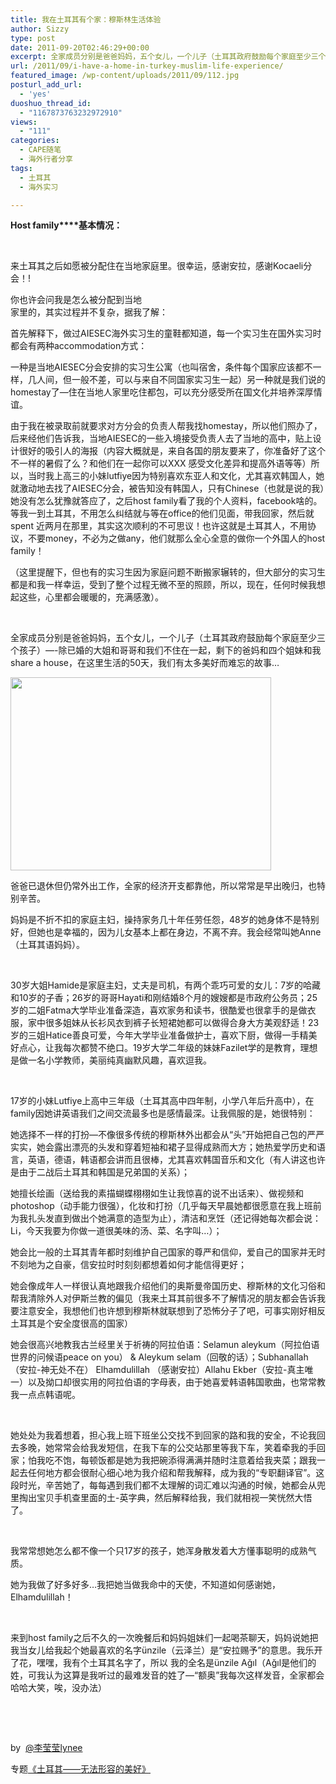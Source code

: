 ```yaml
---
title: 我在土耳其有个家：穆斯林生活体验
author: Sizzy
type: post
date: 2011-09-20T02:46:29+00:00
excerpt: 全家成员分别是爸爸妈妈，五个女儿，一个儿子（土耳其政府鼓励每个家庭至少三个孩子）----除已婚的大姐和哥哥和我们不住在一起，剩下的爸妈和四个姐妹和我share a house，在这里生活的50天，我们有太多美好而难忘的故事…
url: /2011/09/i-have-a-home-in-turkey-muslim-life-experience/
featured_image: /wp-content/uploads/2011/09/112.jpg
posturl_add_url:
  - 'yes'
duoshuo_thread_id:
  - "1167873763232972910"
views:
  - "111"
categories:
  - CAPE随笔
  - 海外行者分享
tags:
  - 土耳其
  - 海外实习

---
```

**Host family****基本情况：**

&nbsp;

来土耳其之后如愿被分配住在当地家庭里。很幸运，感谢安拉，感谢Kocaeli分会！!

你也许会问我是怎么被分配到当地[  
][1] 家里的，其实过程并不复杂，据我了解：

首先解释下，做过AIESEC海外实习生的童鞋都知道，每一个实习生在国外实习时都会有两种accommodation方式：

一种是当地AIESEC分会安排的实习生公寓（也叫宿舍，条件每个国家应该都不一样，几人间，但一般不差，可以与来自不同国家实习生一起）另一种就是我们说的homestay了—住在当地人家里吃住都包，可以充分感受所在国文化并培养深厚情谊。

由于我在被录取前就要求对方分会的负责人帮我找homestay，所以他们照办了，后来经他们告诉我，当地AIESEC的一些入境接受负责人去了当地的高中，贴上设计很好的吸引人的海报（内容大概就是，来自各国的朋友要来了，你准备好了这个不一样的暑假了么？和他们在一起你可以XXX 感受文化差异和提高外语等等）所以，当时我上高三的小妹lutfiye因为特别喜欢东亚人和文化，尤其喜欢韩国人，她就激动地去找了AIESEC分会，被告知没有韩国人，只有Chinese（也就是说的我）她没有怎么犹豫就答应了，之后host family看了我的个人资料，facebook啥的。等我一到土耳其，不用怎么纠结就与等在office的他们见面，带我回家，然后就spent 近两月在那里，其实这次顺利的不可思议！也许这就是土耳其人，不用协议，不要money，不必为之做any，他们就那么全心全意的做你一个外国人的host family！

（这里提醒下，但也有的实习生因为家庭问题不断搬家辗转的，但大部分的实习生都是和我一样幸运，受到了整个过程无微不至的照顾，所以，现在，任何时候我想起这些，心里都会暖暖的，充满感激）。

&nbsp;

全家成员分别是爸爸妈妈，五个女儿，一个儿子（土耳其政府鼓励每个家庭至少三个孩子）&#8212;-除已婚的大姐和哥哥和我们不住在一起，剩下的爸妈和四个姐妹和我share a house，在这里生活的50天，我们有太多美好而难忘的故事…

[<img title="1" src="http://www.capechina.org/wp-content/uploads/2011/09/112-300x223.jpg" alt="" width="417" height="309" />][1]

爸爸已退休但仍常外出工作，全家的经济开支都靠他，所以常常是早出晚归，也特别辛苦。

妈妈是不折不扣的家庭主妇，操持家务几十年任劳任怨，48岁的她身体不是特别好，但她也是幸福的，因为儿女基本上都在身边，不离不弃。我会经常叫她Anne（土耳其语妈妈）。

&nbsp;

30岁大姐Hamide是家庭主妇，丈夫是司机，有两个乖巧可爱的女儿：7岁的哈藏和10岁的子香；26岁的哥哥Hayati和刚结婚8个月的嫂嫂都是市政府公务员；25岁的二姐Fatma大学毕业准备深造，喜欢家务和读书，很酷爱也很拿手的是做衣服，家中很多姐妹从长衫风衣到裤子长短裙她都可以做得合身大方美观舒适！23岁的三姐Hatice善良可爱，今年大学毕业准备做护士，喜欢下厨，做得一手精美好点心，让我每次都赞不绝口。19岁大学二年级的妹妹Fazilet学的是教育，理想是做一名小学教师，美丽纯真幽默风趣，喜欢逗我。

&nbsp;

17岁的小妹Lutfiye上高中三年级（土耳其高中四年制，小学八年后升高中），在family因她讲英语我们之间交流最多也是感情最深。让我佩服的是，她很特别：

她选择不一样的打扮&#8212;不像很多传统的穆斯林外出都会从“头”开始把自己包的严严实实，她会露出漂亮的头发和穿着短袖和裙子显得成熟而大方；她热爱学历史和语言，英语，德语，韩语都会讲而且很棒，尤其喜欢韩国音乐和文化（有人讲这也许是由于二战后土耳其和韩国是兄弟国的关系）；

她擅长绘画（送给我的素描蝴蝶栩栩如生让我惊喜的说不出话来）、做视频和photoshop（动手能力很强），化妆和打扮（几乎每天早晨她都很愿意在我上班前为我扎头发直到做出个她满意的造型为止），清洁和烹饪（还记得她每次都会说：Li，今天我要为你做一道很美味的汤、菜、名字叫…）；

她会比一般的土耳其青年都时刻维护自己国家的尊严和信仰，爱自己的国家并无时不刻地为之自豪，信安拉时时刻刻都想着如何才能信得更好；

她会像成年人一样很认真地跟我介绍他们的奥斯曼帝国历史、穆斯林的文化习俗和帮我清除外人对伊斯兰教的偏见（我来土耳其前很多不了解情况的朋友都会告诉我要注意安全，我想他们也许想到穆斯林就联想到了恐怖分子了吧，可事实刚好相反土耳其是个安全度很高的国家）

她会很高兴地教我古兰经里关于祈祷的阿拉伯语：Selamun aleykum（阿拉伯语世界的问候语peace on you） & Aleykum selam（回敬的话）；Subhanallah（安拉-神无处不在） Elhamdulillah （感谢安拉）Allahu Ekber（安拉-真主唯一）以及拗口却很实用的阿拉伯语的字母表，由于她喜爱韩语韩国歌曲，也常常教我一点点韩语呢。

&nbsp;

她处处为我着想着，担心我上班下班坐公交找不到回家的路和我的安全，不论我回去多晚，她常常会给我发短信，在我下车的公交站那里等我下车，笑着牵我的手回家；怕我吃不饱，每顿饭都是她为我把碗添得满满并随时注意着给我夹菜；跟我一起去任何地方都会很耐心细心地为我介绍和帮我解释，成为我的“专职翻译官”。这段时光，辛苦她了，每每遇到我们都不太理解的词汇难以沟通的时候，她都会从兜里掏出宝贝手机查里面的土-英字典，然后解释给我，我们就相视一笑恍然大悟了。

&nbsp;

我常常想她怎么都不像一个只17岁的孩子，她浑身散发着大方懂事聪明的成熟气质。

她为我做了好多好多…我把她当做我命中的天使，不知道如何感谢她，Elhamdulillah！

&nbsp;

来到host family之后不久的一次晚餐后和妈妈姐妹们一起喝茶聊天，妈妈说她把我当女儿给我起个她最喜欢的名字ünzile（云泽兰）是“安拉赐予”的意思。我乐开了花，嘿嘿，我有个土耳其名字了，所以 我的全名是ünzile Ağıl（Ağıl是他们的姓，可我认为这算是我听过的最难发音的姓了—“额奥”我每次这样发音，全家都会哈哈大笑，唉，没办法）

&nbsp;

&nbsp;

by  [@李莹莹lynee][2] 

专题[《土耳其——无法形容的美好》][3]

 [1]: http://www.capechina.org/wp-content/uploads/2011/09/112.jpg
 [2]: http://weibo.com/lynee272727
 [3]: http://www.capechina.org/2011/07/yingying-in-turkey/